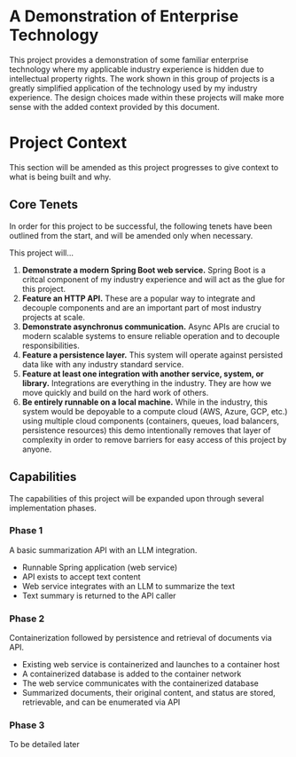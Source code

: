 # A Demonstration of Enterprise Technology
This project provides a demonstration of some familiar enterprise technology where my applicable industry experience is hidden due to intellectual property rights. The work shown in this group of projects is a greatly simplified application of the technology used by my industry experience. The design choices made within these projects will make more sense with the added context provided by this document.

# Project Context

This section will be amended as this project progresses to give context to what is being built and why. 

## Core Tenets

In order for this project to be successful, the following tenets have been outlined from the start, and will be amended only when necessary. 

This project will...
1. **Demonstrate a modern Spring Boot web service.** Spring Boot is a critcal component of my industry experience and will act as the glue for this project. 
2. **Feature an HTTP API.** These are a popular way to integrate and decouple components and are an important part of most industry projects at scale.
3. **Demonstrate asynchronus communication.** Async APIs are crucial to modern scalable systems to ensure reliable operation and to decouple responsibilities.
4. **Feature a persistence layer.** This system will operate against persisted data like with any industry standard service. 
5. **Feature at least one integration with another service, system, or library.** Integrations are everything in the industry. They are how we move quickly and build on the hard work of others. 
6. **Be entirely runnable on a local machine.** While in the industry, this system would be depoyable to a compute cloud (AWS, Azure, GCP, etc.) using multiple cloud components (containers, queues, load balancers, persistence resources) this demo intentionally removes that layer of complexity in order to remove barriers for easy access of this project by anyone.

## Capabilities

The capabilities of this project will be expanded upon through several implementation phases.

### Phase 1

A basic summarization API with an LLM integration.

 - Runnable Spring application (web service)
 - API exists to accept text content
 - Web service integrates with an LLM to summarize the text
 - Text summary is returned to the API caller

### Phase 2

Containerization followed by persistence and retrieval of documents via API.

 - Existing web service is containerized and launches to a container host
 - A containerized database is added to the container network
 - The web service communicates with the containerized database
 - Summarized documents, their original content, and status are stored, retrievable, and can be enumerated via API

### Phase 3

To be detailed later



